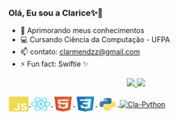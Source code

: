### Olá, Eu sou a Clarice✨👋




- 🌱  Aprimorando meus conhecimentos 
- 💻 Cursando Ciência da Computação - UFPA 
- 📫 contato: clarmendzz@gmail.com
- ⚡ Fun fact: Swiftie ✨


<div align="center">
  <a href="https://github.com/Claricez">
  <img height="150em" src="https://github-readme-stats.vercel.app/api?username=Claricez&show_icons=true&theme=radical&include_all_commits=true&count_private=true"/>
  <img height="150em" src="https://github-readme-stats.vercel.app/api/top-langs/?username=Claricez&layout=compact&langs_count=7&theme=radical"/>
</div>
  
  <div style="display: inline_block"><br>
  <img align="center" alt="Cla-Js" height="30" width="40" src="https://raw.githubusercontent.com/devicons/devicon/master/icons/javascript/javascript-plain.svg">
  <img align="center" alt="Cla-React" height="30" width="40" src="https://raw.githubusercontent.com/devicons/devicon/master/icons/react/react-original.svg">
  <img align="center" alt="Cla-HTML" height="30" width="40" src="https://raw.githubusercontent.com/devicons/devicon/master/icons/html5/html5-original.svg">
  <img align="center" alt="Cla-CSS" height="30" width="40" src="https://raw.githubusercontent.com/devicons/devicon/master/icons/css3/css3-original.svg">
  <img align="center" alt="Cla-Python" height="30" width="40" src="https://raw.githubusercontent.com/devicons/devicon/master/icons/python/python-original.svg">
  <img align="center" alt="Cla-Python" height="30" width="40" src="https://cdn.jsdelivr.net/gh/devicons/devicon/icons/cplusplus/cplusplus-original.svg">

 <!-- <img align="right" alt="Cla-pic" height="125" style="border-radius:50px;" src="https://media.discordapp.net/attachments/1035188975872253955/1035189050790920262/Clarice_.png?width=561&height=421">   ![snake gif](https://github.com/Claricez/Claricez/blob/output/github-contribution-grid-snake.gif)-->

 

</div>
